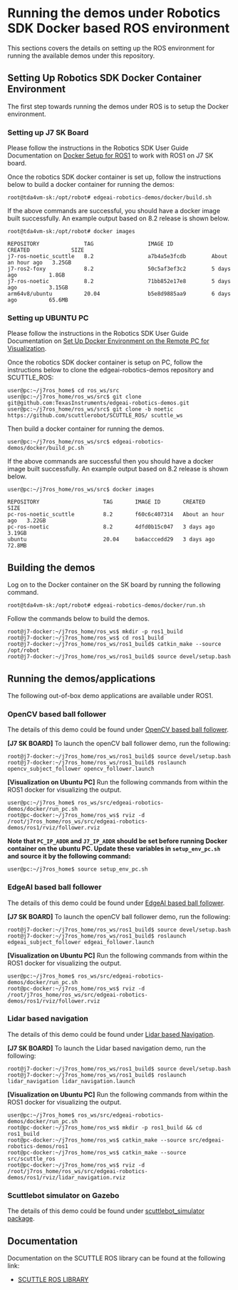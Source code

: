 # Running the demos under Robotics SDK Docker based ROS environment

This sections covers the details on setting up the ROS environment for running
the available demos under this repository.

## Setting Up Robotics SDK Docker Container Environment

The first step towards running the demos under ROS is to setup the Docker environment.

### Setting up J7 SK Board

Please follow the instructions in the Robotics SDK User Guide Documentation on [Docker Setup for ROS1](hhttps://software-dl.ti.com/jacinto7/esd/robotics-sdk/08_02_00/docs/source/docker/setting_docker_ros1.html) to work with ROS1 on J7 SK board.

Once the robotics SDK docker container is set up, follow the instructions below to build a docker container for running the demos:

```shell
root@tda4vm-sk:/opt/robot# edgeai-robotics-demos/docker/build.sh
```

If the above commands are successful, you should have a docker image built successfully. An example output based on 8.2 release is shown below.

```shell
root@tda4vm-sk:/opt/robot# docker images

REPOSITORY              TAG                 IMAGE ID            CREATED             SIZE
j7-ros-noetic_scuttle   8.2                 a7b4a5e3fcdb        About an hour ago   3.25GB
j7-ros2-foxy            8.2                 50c5af3ef3c2        5 days ago          1.8GB
j7-ros-noetic           8.2                 71bb852e17e8        5 days ago          3.15GB
arm64v8/ubuntu          20.04               b5e8d9885aa9        6 days ago          65.6MB
```

### Setting up UBUNTU PC

Please follow the instructions in the Robotics SDK User Guide Documentation on [Set Up Docker Environment on the Remote PC for Visualization](https://software-dl.ti.com/jacinto7/esd/robotics-sdk/08_02_00/docs/source/docker/setting_docker_ros1.html#set-up-docker-environment-on-the-remote-pc-for-visualization).

Once the robotics SDK docker container is setup on PC, follow the instructions below to clone the edgeai-robotics-demos repository and SCUTTLE_ROS:

```shell
user@pc:~/j7ros_home$ cd ros_ws/src
user@pc:~/j7ros_home/ros_ws/src$ git clone git@github.com:TexasInstruments/edgeai-robotics-demos.git
user@pc:~/j7ros_home/ros_ws/src$ git clone -b noetic https://github.com/scuttlerobot/SCUTTLE_ROS/ scuttle_ws
```

Then build a docker container for running the demos.

```shell
user@pc:~/j7ros_home/ros_ws/src$ edgeai-robotics-demos/docker/build_pc.sh
```

If the above commands are successful then you should have a docker image built successfully. An example output based on 8.2 release is shown below.

```shell
user@pc:~/j7ros_home/ros_ws/src$ docker images

REPOSITORY                    TAG       IMAGE ID       CREATED             SIZE
pc-ros-noetic_scuttle         8.2       f60c6c407314   About an hour ago   3.22GB
pc-ros-noetic                 8.2       4dfd0b15c047   3 days ago          3.19GB
ubuntu                        20.04     ba6acccedd29   3 days ago          72.8MB
```

## Building the demos

Log on to the Docker container on the SK board by running the following command.

``` shell
root@tda4vm-sk:/opt/robot# edgeai-robotics-demos/docker/run.sh
```

Follow the commands below to build the demos.

```shell
root@j7-docker:~/j7ros_home/ros_ws$ mkdir -p ros1_build
root@j7-docker:~/j7ros_home/ros_ws$ cd ros1_build
root@j7-docker:~/j7ros_home/ros_ws/ros1_build$ catkin_make --source /opt/robot
root@j7-docker:~/j7ros_home/ros_ws/ros1_build$ source devel/setup.bash
```

## Running the demos/applications
The following out-of-box demo applications are available under ROS1.

### OpenCV based ball follower

The details of this demo could be found under [OpenCV based ball follower](../python/apps/opencv_subject_follower/README.md).

**[J7 SK BOARD]** To launch the openCV ball follower demo, run the following:

```shell
root@j7-docker:~/j7ros_home/ros_ws/ros1_build$ source devel/setup.bash
root@j7-docker:~/j7ros_home/ros_ws/ros1_build$ roslaunch opencv_subject_follower opencv_follower.launch
```

**[Visualization on Ubuntu PC]** Run the following commands from within the ROS1 docker for visualizing the output.

```shell
user@pc:~/j7ros_home$ ros_ws/src/edgeai-robotics-demos/docker/run_pc.sh
root@pc-docker:~/j7ros_home/ros_ws$ rviz -d /root/j7ros_home/ros_ws/src/edgeai-robotics-demos/ros1/rviz/follower.rviz
```

**Note that `PC_IP_ADDR` and `J7_IP_ADDR` should be set before running Docker container on the ubuntu PC. Update these variables in `setup_env_pc.sh` and source it by the following command:**

```shell
user@pc:~/j7ros_home$ source setup_env_pc.sh
```

### EdgeAI based ball follower

The details of this demo could be found under [EdgeAI based ball follower](../python/apps/edgeai_subject_follower/README.md).

**[J7 SK BOARD]** To launch the openCV ball follower demo, run the following:

```shell
root@j7-docker:~/j7ros_home/ros_ws/ros1_build$ source devel/setup.bash
root@j7-docker:~/j7ros_home/ros_ws/ros1_build$ roslaunch edgeai_subject_follower edgeai_follower.launch
```

**[Visualization on Ubuntu PC]** Run the following commands from within the ROS1 docker for visualizing the output.

```shell
user@pc:~/j7ros_home$ ros_ws/src/edgeai-robotics-demos/docker/run_pc.sh
root@pc-docker:~/j7ros_home/ros_ws$ rviz -d /root/j7ros_home/ros_ws/src/edgeai-robotics-demos/ros1/rviz/follower.rviz
```

### Lidar based navigation

The details of this demo could be found under [Lidar based Navigation](./nodes/lidar_navigation/README.md).

**[J7 SK BOARD]** To launch the Lidar based navigation demo, run the following:

```shell
root@j7-docker:~/j7ros_home/ros_ws/ros1_build$ source devel/setup.bash
root@j7-docker:~/j7ros_home/ros_ws/ros1_build$ roslaunch lidar_navigation lidar_navigation.launch
```

**[Visualization on Ubuntu PC]** Run the following commands from within the ROS1 docker for visualizing the output.

```shell
user@pc:~/j7ros_home$ ros_ws/src/edgeai-robotics-demos/docker/run_pc.sh
root@pc-docker:~/j7ros_home/ros_ws$ mkdir -p ros1_build && cd ros1_build
root@pc-docker:~/j7ros_home/ros_ws$ catkin_make --source src/edgeai-robotics-demos/ros1
root@pc-docker:~/j7ros_home/ros_ws$ catkin_make --source src/scuttle_ros
root@pc-docker:~/j7ros_home/ros_ws$ rviz -d /root/j7ros_home/ros_ws/src/edgeai-robotics-demos/ros1/rviz/lidar_navigation.rviz
```

### Scuttlebot simulator on Gazebo

The details of this demo could be found under [scuttlebot_simulator package](./nodes/scuttlebot_simulator/README.md).


## Documentation

Documentation on the SCUTTLE ROS library can be found at the following link:

* [SCUTTLE ROS LIBRARY](https://github.com/scuttlerobot/SCUTTLE_ROS.git)

